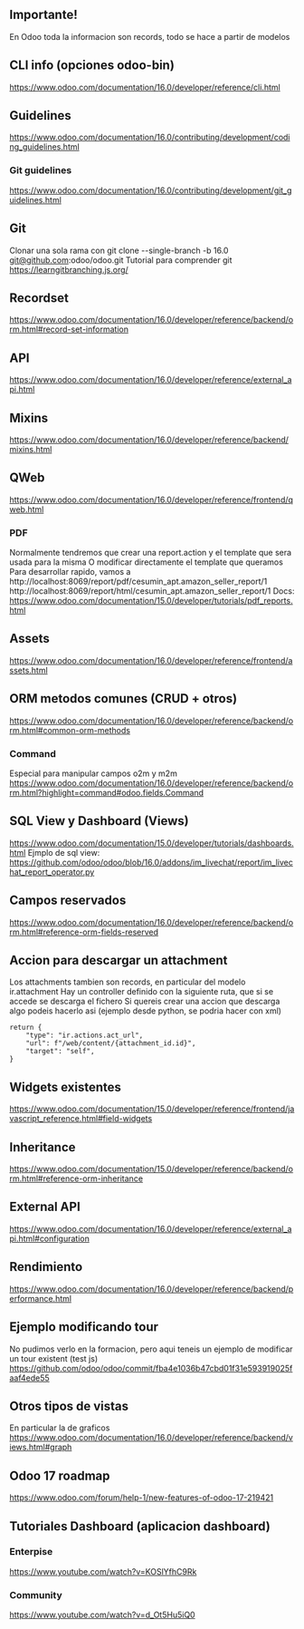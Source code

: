 ## Importante!
En Odoo toda la informacion son records, todo se hace a partir de modelos

## CLI info (opciones odoo-bin)
https://www.odoo.com/documentation/16.0/developer/reference/cli.html

## Guidelines
https://www.odoo.com/documentation/16.0/contributing/development/coding_guidelines.html
### Git guidelines
https://www.odoo.com/documentation/16.0/contributing/development/git_guidelines.html

## Git
Clonar una sola rama con git clone --single-branch -b 16.0 git@github.com:odoo/odoo.git
Tutorial para comprender git https://learngitbranching.js.org/

## Recordset
https://www.odoo.com/documentation/16.0/developer/reference/backend/orm.html#record-set-information

## API
https://www.odoo.com/documentation/16.0/developer/reference/external_api.html

## Mixins
https://www.odoo.com/documentation/16.0/developer/reference/backend/mixins.html

## QWeb
https://www.odoo.com/documentation/16.0/developer/reference/frontend/qweb.html

### PDF
Normalmente tendremos que crear una report.action y el template que sera usada para la misma
O modificar directamente el template que queramos
Para desarrollar rapido, vamos a
http://localhost:8069/report/pdf/cesumin_apt.amazon_seller_report/1
http://localhost:8069/report/html/cesumin_apt.amazon_seller_report/1
Docs:
https://www.odoo.com/documentation/15.0/developer/tutorials/pdf_reports.html

## Assets
https://www.odoo.com/documentation/16.0/developer/reference/frontend/assets.html

## ORM metodos comunes (CRUD + otros)
https://www.odoo.com/documentation/16.0/developer/reference/backend/orm.html#common-orm-methods
### Command
Especial para manipular campos o2m y m2m
https://www.odoo.com/documentation/16.0/developer/reference/backend/orm.html?highlight=command#odoo.fields.Command

## SQL View y Dashboard (Views)
https://www.odoo.com/documentation/15.0/developer/tutorials/dashboards.html
Ejmplo de sql view: https://github.com/odoo/odoo/blob/16.0/addons/im_livechat/report/im_livechat_report_operator.py

## Campos reservados
https://www.odoo.com/documentation/16.0/developer/reference/backend/orm.html#reference-orm-fields-reserved

## Accion para descargar un attachment
Los attachments tambien son records, en particular del modelo ir.attachment
Hay un controller definido con la siguiente ruta, que si se accede se descarga el fichero
Si quereis crear una accion que descarga algo podeis hacerlo asi (ejemplo desde python, se podria hacer con xml)
```
return {
    "type": "ir.actions.act_url",
    "url": f"/web/content/{attachment_id.id}",
    "target": "self",
}
```

## Widgets existentes
https://www.odoo.com/documentation/15.0/developer/reference/frontend/javascript_reference.html#field-widgets

## Inheritance
https://www.odoo.com/documentation/15.0/developer/reference/backend/orm.html#reference-orm-inheritance

## External API
https://www.odoo.com/documentation/16.0/developer/reference/external_api.html#configuration

## Rendimiento
https://www.odoo.com/documentation/16.0/developer/reference/backend/performance.html

## Ejemplo modificando tour
No pudimos verlo en la formacion, pero aqui teneis un ejemplo de modificar un tour existent (test js)
https://github.com/odoo/odoo/commit/fba4e1036b47cbd01f31e593919025faaf4ede55

## Otros tipos de vistas
En particular la de graficos
https://www.odoo.com/documentation/16.0/developer/reference/backend/views.html#graph

## Odoo 17 roadmap
https://www.odoo.com/forum/help-1/new-features-of-odoo-17-219421

## Tutoriales Dashboard (aplicacion dashboard)
### Enterpise
https://www.youtube.com/watch?v=KOSlYfhC9Rk
### Community
https://www.youtube.com/watch?v=d_Ot5Hu5iQ0
